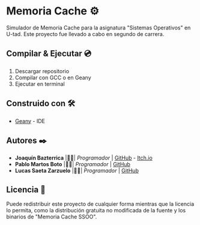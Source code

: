 # Memoria Cache ⚙️

Simulador de Memoria Cache para la asignatura "Sistemas Operativos" en U-tad. Este proyecto fue llevado a cabo en segundo de carrera. 

## Compilar & Ejecutar 💿

1. Descargar repositorio
2. Compilar con GCC o en Geany
3. Ejecutar en terminal

## Construido con 🛠️

* [Geany](https://www.geany.org/) - IDE

## Autores ✒️

* **Joaquín Bazterrica** |👨‍💻| *Programador* | [GitHub](https://github.com/JBazte) - [Itch.io](https://jbazte.itch.io/)
* **Pablo Martos Boto** |👨‍💻| *Programador* | [GitHub](https://github.com/Pablotts)
* **Lucas Saeta Zarzuelo** |👨‍💻| *Programador* | [GitHub](https://github.com/lucassaeta)

## Licencia 📄

Puede redistribuir este proyecto de cualquier forma mientras que la licencia lo permita, como la distribución gratuita no modificada de la fuente y los binarios de "Memoria Cache SSOO".
